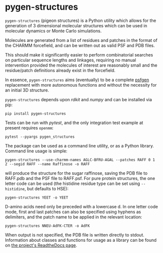 # pygen-structures

`pygen-structures` (pigeon structures) is a Python utility which allows for the generation of 3 dimensional molecular structures which can be used in molecular dynamics or Monte Carlo simulations.

Molecules are generated from a list of residues and patches in the format of the CHARMM forcefield, and can be written out as valid PSF and PDB files.

This should make it significantly easier to perform combinatorial searches on particular sequence lengths and linkages, requiring no manual intervention provided the molecules of interest are reasonably small and the residue/patch definitions already exist in the forcefield.

In essence, `pygen-structures` aims (eventually) to be a complete [psfgen](https://www.ks.uiuc.edu/Research/vmd/plugins/psfgen/) replacement with more autonomous functions and without the necessity for an initial 3D structure.

`pygen-structures` depends upon _rdkit_ and _numpy_ and can be installed via pip:

```
pip install pygen-structures
```

Tests can be run with _pytest_, and the only integration test example at present requires `openmm`:

```
pytest --pyargs pygen_structures
```

The package can be used as a command line utility, or as a Python library. Command line usage is simple:

```
pygen-structures --use-charmm-names AGLC-BFRU-AGAL --patches RAFF 0 1 2 --segid RAFF --name Raffinose -o RAFF
```

will produce the structure for the sugar raffinose, saving the PDB file to RAFF.pdb and the PSF file to RAFF.psf. For pure protein structures, the one letter code can be used (the histidine residue type can be set using `--histidine`, but defaults to HSE):

```
pygen-structures YEET -o YEET
```

D-amino acids need only be preceded with a lowercase d. In one letter code mode, first and last patches can also be specified using hyphens as delimiters, and the patch name to be applied in the relevant location:

```
pygen-structures NNEU-AdFK-CTER -o AdFK
```

When output is not specified, the PDB file is written directly to stdout. Information about classes and functions for usage as a library can be found on [the project's ReadtheDocs page](https://pygen-structures.readthedocs.io/en/latest/).
